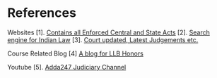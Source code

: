 # References
Websites
[1]. [Contains all Enforced Central and State Acts](https://www.indiacode.nic.in)
[2]. [Search engine for Indian Law](https://indiankanoon.org)
[3]. [Court updated, Latest Judgements etc.](https://lawtrend.in)

Course Related Blog
[4] [A blog for LLB Honors](https://aaradhyalaw.blogspot.com/)

Youtube
[5]. [Adda247 Judiciary Channel](https://www.youtube.com/@Adda247Judiciary/videos)
